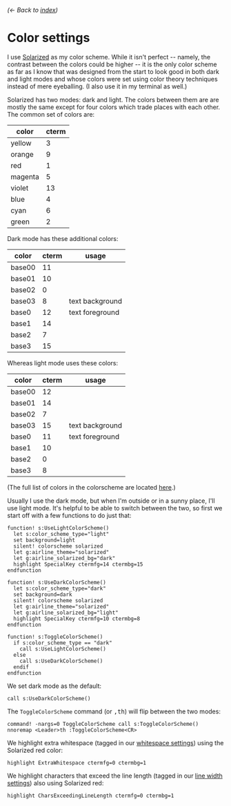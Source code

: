 *(← Back to [index](../README.md))*

# Color settings

I use [Solarized] as my color scheme. While it isn't perfect -- namely, the
contrast between the colors could be higher -- it is the only color scheme as
far as I know that was designed from the start to look good in both dark and
light modes and whose colors were set using color theory techniques instead of
mere eyeballing. (I also use it in my terminal as well.)

[Solarized]: http://ethanschoonover.com/solarized

Solarized has two modes: dark and light. The colors between them are are mostly
the same except for four colors which trade places with each other. The common
set of colors are:

| color   | cterm |
|---------|-------|
| yellow  |     3 |
| orange  |     9 |
| red     |     1 |
| magenta |     5 |
| violet  |    13 |
| blue    |     4 |
| cyan    |     6 |
| green   |     2 |

Dark mode has these additional colors:

| color  | cterm | usage            |
|--------|-------|------------------|
| base00 |    11 |                  |
| base01 |    10 |                  |
| base02 |     0 |                  |
| base03 |     8 | text background  |
| base0  |    12 | text foreground  |
| base1  |    14 |                  |
| base2  |     7 |                  |
| base3  |    15 |                  |

Whereas light mode uses these colors:

| color  | cterm | usage            |
|--------|-------|------------------|
| base00 |    12 |                  |
| base01 |    14 |                  |
| base02 |     7 |                  |
| base03 |    15 | text background  |
| base0  |    11 | text foreground  |
| base1  |    10 |                  |
| base2  |     0 |                  |
| base3  |     8 |                  |

(The full list of colors in the colorscheme are located [here][color-values].)

[color-values]: https://github.com/altercation/solarized/blob/e40cd4130e2a82f9b03ada1ca378b7701b1a9110/vim-colors-solarized/colors/solarized.vim#L91

Usually I use the dark mode, but when I'm outside or in a sunny place, I'll use
light mode. It's helpful to be able to switch between the two, so first we start
off with a few functions to do just that:

``` vim
function! s:UseLightColorScheme()
  let s:color_scheme_type="light"
  set background=light
  silent! colorscheme solarized
  let g:airline_theme="solarized"
  let g:airline_solarized_bg="dark"
  highlight SpecialKey ctermfg=14 ctermbg=15
endfunction

function! s:UseDarkColorScheme()
  let s:color_scheme_type="dark"
  set background=dark
  silent! colorscheme solarized
  let g:airline_theme="solarized"
  let g:airline_solarized_bg="light"
  highlight SpecialKey ctermfg=10 ctermbg=8
endfunction

function! s:ToggleColorScheme()
  if s:color_scheme_type == "dark"
    call s:UseLightColorScheme()
  else
    call s:UseDarkColorScheme()
  endif
endfunction
```

We set dark mode as the default:

```
call s:UseDarkColorScheme()
```

The `ToggleColorScheme` command (or <kbd>,</kbd><kbd>t</kbd><kbd>h</kbd>) will
flip between the two modes:

```
command! -nargs=0 ToggleColorScheme call s:ToggleColorScheme()
nnoremap <Leader>th :ToggleColorScheme<CR>
```

We highlight extra whitespace (tagged in our [whitespace settings])
using the Solarized red color:

[whitespace settings]: whitespace.vim.md

``` vim
highlight ExtraWhitespace ctermfg=0 ctermbg=1
```

We highlight characters that exceed the line length (tagged in our [line
width settings]) also using Solarized red:

[line width settings]: line-width.vim.md

``` vim
highlight CharsExceedingLineLength ctermfg=0 ctermbg=1
```
